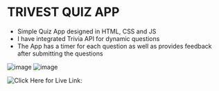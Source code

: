# TRIVEST QUIZ APP
 - Simple Quiz App designed in HTML, CSS and JS
 - I have integrated Trivia API for dynamic questions
 - The App has a timer for each question as well as provides feedback after submitting the questions

 ![image]("d1.png")
 ![image]("./d2.png")

 ![Click Here for Live Link: ]()
